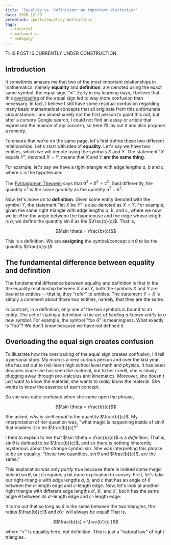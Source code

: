 ```yaml
---
title: 'Equality vs. definition: An important distinction'
date: 2020-12-29
permalink: /posts/equality_definition/
tags:
  - tutorial
  - mathematics
  - pedagogy
---
```


THIS POST IS CURRENTLY UNDER CONSTRUCTION

Introduction
----------

It sometimes amazes me that two of the most important relationships in mathematics, namely **equality** and **definition**, are denoted using the exact same symbol: the equal sign, "=". Early in my learning days, I believe that this [overloading](https://en.wikipedia.org/wiki/Operator_overloading) of the equal sign led to way more confusion than necessary.  In fact, I believe I still have some residual confusion regarding many basic mathematical concepts that all originate from this unfortunate circumstance.  I am almost surely not the first person to point this out, but after a cursory Google search, I could not find an essay or article that expressed the nuance of my concern, so here I'll lay out it and also propose a remedy.

To ensure that we're on the same page, let's first define these two different relationships. Let's start with idea of **equality**.  Let's say we have two entities, which we will denote using the symbols $X$ and $Y$.  The statement "$X$ equals $Y$", denoted $X = Y$, means that $X$ and $Y$ **are the same thing**.  

For example, let's say we have a right-triangle with edge lengths $a$, $b$ and $c$, where $c$ is the hypotenuse: 


The [Pythagorean Theorem](https://en.wikipedia.org/wiki/Pythagorean_theorem) says that $a^2 + b^2 = c^2$. Said differently, the quantity $c^2$ *is the same quantity* as the quantity $a^2 + b^2$.

Now, let's move on to **definition**. Given some entity denoted with the symbol $Y$, the statement "let $X$ be $Y$" is also denoted as $X = Y$.  For example, given the same right triangle with edge lengths $a$, $b$, and $c$, where we now we let $\theta$ be the angle between the hypotenuse and the edge whose length is $a$, we define the quantity $\sin \theta$ as the $\frac{b}{c}$.  That is,

$$\sin \theta = \frac{b}{c}$$

This is a definition. We are **assigning** the symbol/concept $\sin \theta$ to be the quantity $\frac{b}{c}$.

The fundamental difference between equality and definition
----------------

The fundamental difference between equality and definition is that in the the equality relationship between $X$ and $Y$, both the symbols $X$ and $Y$ are bound to entities -- that is, they "refer" to entities. The statement $Y = X$ is simply a comment about those two entities, namely, that they are the same.

In contrast, in a definition, only one of the two symbols is bound to an entity. The act of stating a definition is the act of *binding a known entity to a new symbol*.  For example, the symbol "$\text{foo} \ \theta$" is meaningless. What exactly is "foo"?  We don't know because we have not defined it.

Overloading the equal sign creates confusion
----------------

To illustrate how the overloading of the equal sign creates confusion, I'll tell a personal story. My mom is a very curious person and over the last year, she has set out to (re)-learn high school level math and physics. It has been decades since she has seen the material, but to her credit, she is slowly plugging away through pre-calculus and kinematics. Moreover, she doesn't just want to know the material, she wants to *really* know the material. She wants to know the essence of each concept. 

So she was quite confused when she came upon the phrase, 

$$\sin \theta = \frac{b}{c}$$

She asked, *why* is $\sin \theta$ *equal* to the quantity $\frac{b}{c}$.  My interpretation of her question was, "what magic is happening inside of $\sin \theta$ that enables it to be $\frac{b}{c}?"

I tried to explain to her that $\sin \theta = \frac{b}{c}$ is a *definition*.  That is, $\sin \theta$ is defined to be $\frac{b}{c}$, and so there is nothing inherently mysterious about the strange symbol $\sin$.  She was interpreting this phrase to be an equality: "these two quantities, $\sin \theta$ and $\frac{b}{c}$, are the same."  

This explanation was only *partly* true because there is indeed some magic behind $\sin \theta$, but it requires a bit more explication to convey. First, let's take our right-triangle with edge lengths $a$, $b$, and $c$ that has an angle of $\theta$ between the $a$-length edge and $c$-length edge. Now, let's look at another right triangle with different edge lengths $a'$, $b'$, and $c'$, but it has the same angle $\theta$ between its $a'$-length edge and $c'$-length edge:  


It turns out that so long as $\theta$ is the same between the two triangles, the ratios $\frac{b}{c}$ and ${b'}{c'}$ will always be equal! That is, 

$$\frac{b}{c} = \frac{b'}{c'}$$

where "=" is equality here, not definition.  This is just a "natural law" of right-triangles. 





